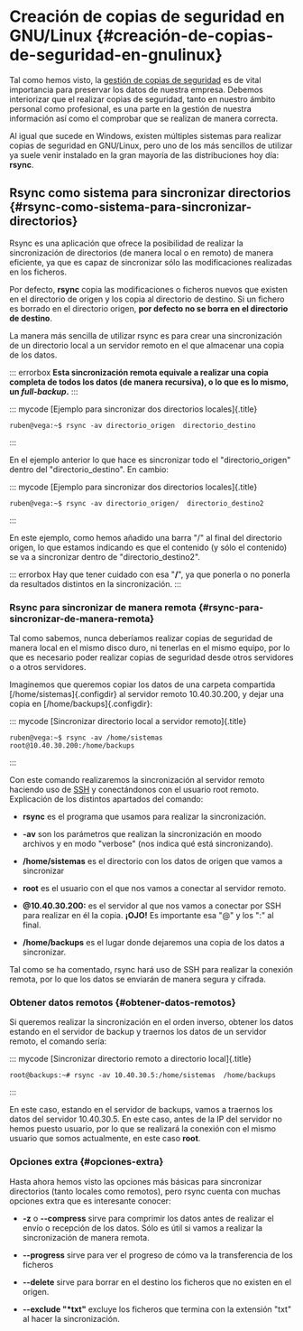 # Creación de copias de seguridad en GNU/Linux {#creación-de-copias-de-seguridad-en-gnulinux}

Tal como hemos visto, la [gestión de copias de seguridad](#gestion_copias_de_seguridad) es de vital importancia para preservar los datos de nuestra empresa. Debemos interiorizar que el realizar copias de seguridad, tanto en nuestro ámbito personal como profesional, es una parte en la gestión de nuestra información así como el comprobar que se realizan de manera correcta.

Al igual que sucede en Windows, existen múltiples sistemas para realizar copias de seguridad en GNU/Linux, pero uno de los más sencillos de utilizar ya suele venir instalado en la gran mayoría de las distribuciones hoy día: **rsync**.

## Rsync como sistema para sincronizar directorios {#rsync-como-sistema-para-sincronizar-directorios}

Rsync es una aplicación que ofrece la posibilidad de realizar la sincronización de directorios (de manera local o en remoto) de manera eficiente, ya que es capaz de sincronizar sólo las modificaciones realizadas en los ficheros.

Por defecto, **rsync** copia las modificaciones o ficheros nuevos que existen en el directorio de origen y los copia al directorio de destino. Si un fichero es borrado en el directorio origen, **por defecto no se borra en el directorio de destino**.

La manera más sencilla de utilizar rsync es para crear una sincronización de un directorio local a un servidor remoto en el que almacenar una copia de los datos.

::: errorbox
**Esta sincronización remota equivale a realizar una copia completa de todos los datos (de manera recursiva), o lo que es lo mismo, un *full-backup*.**
:::

::: mycode
[Ejemplo para sincronizar dos directorios locales]{.title}
```console
ruben@vega:~$ rsync -av directorio_origen  directorio_destino
```
:::

En el ejemplo anterior lo que hace es sincronizar todo el "directorio\_origen" dentro del "directorio\_destino". En cambio:

::: mycode
[Ejemplo para sincronizar dos directorios locales]{.title}
```console
ruben@vega:~$ rsync -av directorio_origen/  directorio_destino2
```
:::

En este ejemplo, como hemos añadido una barra "/" al final del directorio origen, lo que estamos indicando es que el contenido (y sólo el contenido) se va a sincronizar dentro de "directorio_destino2".

::: errorbox
Hay que tener cuidado con esa "**/**", ya que ponerla o no ponerla da resultados distintos en la sincronización.
:::


### Rsync para sincronizar de manera remota {#rsync-para-sincronizar-de-manera-remota}

Tal como sabemos, nunca deberíamos realizar copias de seguridad de manera local en el mismo disco duro, ni tenerlas en el mismo equipo, por lo que es necesario poder realizar copias de seguridad desde otros servidores o a otros servidores.

Imaginemos que queremos copiar los datos de una carpeta compartida [/home/sistemas]{.configdir} al servidor remoto 10.40.30.200, y dejar una copia en [/home/backups]{.configdir}:

::: mycode
[Sincronizar directorio local a servidor remoto]{.title}
```console
ruben@vega:~$ rsync -av /home/sistemas  root@10.40.30.200:/home/backups
```
:::

Con este comando realizaremos la sincronización al servidor remoto haciendo uso de [SSH](#ssh_server) y conectándonos con el usuario root remoto. Explicación de los distintos apartados del comando:

-   **rsync** es el programa que usamos para realizar la sincronización.

-   **-av** son los parámetros que realizan la sincronización en moodo archivos y en modo "verbose" (nos indica qué está sincronizando).

-   **/home/sistemas** es el directorio con los datos de origen que vamos a sincronizar

-   **root** es el usuario con el que nos vamos a conectar al servidor remoto.

-   **\@10.40.30.200:** es el servidor al que nos vamos a conectar por SSH para realizar en él la copia. **¡OJO!** Es importante esa "@" y los ":" al final.

-   **/home/backups** es el lugar donde dejaremos una copia de los datos a sincronizar.

Tal como se ha comentado, rsync hará uso de SSH para realizar la conexión remota, por lo que los datos se enviarán de manera segura y cifrada.

### Obtener datos remotos {#obtener-datos-remotos}

Si queremos realizar la sincronización en el orden inverso, obtener los datos estando en el servidor de backup y traernos los datos de un servidor remoto, el comando sería:

::: mycode
[Sincronizar directorio remoto a directorio local]{.title}
```console
root@backups:~# rsync -av 10.40.30.5:/home/sistemas  /home/backups
```
:::

En este caso, estando en el servidor de backups, vamos a traernos los datos del servidor 10.40.30.5. En este caso, antes de la IP del servidor no hemos puesto usuario, por lo que se realizará la conexión con el mismo usuario que somos actualmente, en este caso **root**.

### Opciones extra {#opciones-extra}

Hasta ahora hemos visto las opciones más básicas para sincronizar directorios (tanto locales como remotos), pero rsync cuenta con muchas opciones extra que es interesante conocer:

-   **\-z** o **\-\-compress** sirve para comprimir los datos antes de realizar el envío o recepción de los datos. Sólo es útil si vamos a realizar la sincronización de manera remota.

-   **\-\-progress** sirve para ver el progreso de cómo va la transferencia de los ficheros

-   **\-\-delete** sirve para borrar en el destino los ficheros que no existen en el origen.

-   **\-\-exclude "\*txt"** excluye los ficheros que termina con la extensión "txt" al hacer la sincronización.
